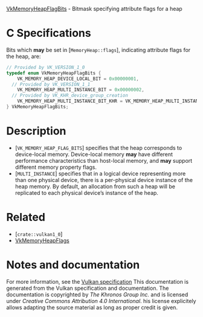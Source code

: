 [VkMemoryHeapFlagBits](https://www.khronos.org/registry/vulkan/specs/1.3-extensions/man/html/VkMemoryHeapFlagBits.html) - Bitmask specifying attribute flags for a heap

# C Specifications
Bits which  **may**  be set in [`MemoryHeap::flags`], indicating
attribute flags for the heap, are:
```c
// Provided by VK_VERSION_1_0
typedef enum VkMemoryHeapFlagBits {
    VK_MEMORY_HEAP_DEVICE_LOCAL_BIT = 0x00000001,
  // Provided by VK_VERSION_1_1
    VK_MEMORY_HEAP_MULTI_INSTANCE_BIT = 0x00000002,
  // Provided by VK_KHR_device_group_creation
    VK_MEMORY_HEAP_MULTI_INSTANCE_BIT_KHR = VK_MEMORY_HEAP_MULTI_INSTANCE_BIT,
} VkMemoryHeapFlagBits;
```

# Description
- [`VK_MEMORY_HEAP_FLAG_BITS`] specifies that the heap corresponds to device-local memory. Device-local memory  **may**  have different performance characteristics than host-local memory, and  **may**  support different memory property flags.
- [`MULTI_INSTANCE`] specifies that in a logical device representing more than one physical device, there is a per-physical device instance of the heap memory. By default, an allocation from such a heap will be replicated to each physical device’s instance of the heap.

# Related
- [`crate::vulkan1_0`]
- [VkMemoryHeapFlags]()

# Notes and documentation
For more information, see the [Vulkan specification](https://www.khronos.org/registry/vulkan/specs/1.3-extensions/html/vkspec.html)
This documentation is generated from the Vulkan specification and documentation.
The documentation is copyrighted by *The Khronos Group Inc.* and is licensed under *Creative Commons Attribution 4.0 International*.
his license explicitely allows adapting the source material as long as proper credit is given.
        